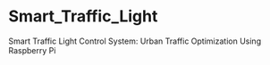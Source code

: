 # Smart_Traffic_Light
Smart Traffic Light Control System: Urban Traffic Optimization Using Raspberry Pi
